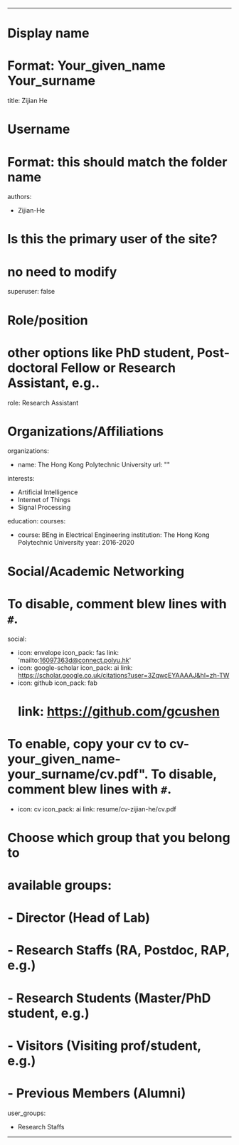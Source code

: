 
---
# Display name
# Format: Your_given_name Your_surname 
title: Zijian He

# Username
# Format: this should match the folder name
authors:
- Zijian-He

# Is this the primary user of the site?
# no need to modify 
superuser: false

# Role/position
# other options like PhD student, Post-doctoral Fellow or Research Assistant, e.g..
role: Research Assistant

# Organizations/Affiliations
organizations:
- name: The Hong Kong Polytechnic University
  url: ""

interests:
- Artificial Intelligence
- Internet of Things
- Signal Processing

education:
  courses:
  - course: BEng in Electrical Engineering
    institution: The Hong Kong Polytechnic University
    year: 2016-2020

# Social/Academic Networking
# To disable, comment blew lines with `#`.
social:
- icon: envelope
  icon_pack: fas
  link: 'mailto:16097363d@connect.polyu.hk'
- icon: google-scholar
  icon_pack: ai
  link: https://scholar.google.co.uk/citations?user=3ZqwcEYAAAAJ&hl=zh-TW
- icon: github
  icon_pack: fab
  # link: https://github.com/gcushen

# To enable, copy your cv to cv-your_given_name-your_surname/cv.pdf". To disable, comment blew lines with `#`.
- icon: cv
  icon_pack: ai
  link: resume/cv-zijian-he/cv.pdf

# Choose which group that you belong to
#  available groups:
#  - Director (Head of Lab)
#  - Research Staffs (RA, Postdoc, RAP, e.g.)
#  - Research Students (Master/PhD student, e.g.)
#  - Visitors (Visiting prof/student, e.g.)
#  - Previous Members (Alumni)
user_groups:
- Research Staffs
---